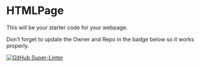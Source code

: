 # HTMLPage

This will be your starter code for your webpage.

Don't forget to update the Owner and Repo in the badge below so it works properly.

[![GitHub Super-Linter](https://github.com/<hh1508>/<html-page-hh1508>/workflows/Lint%20Code%20Base/badge.svg)](https://github.com/marketplace/actions/super-linter)

